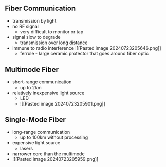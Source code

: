 ## Fiber Communication
- transmission by light
- no RF signal
	- very difficult to monitor or tap
- signal slow to degrade
	- transmission over long distance
- immune to radio interference 
	![[Pasted image 20240723205646.png]]
	- ferrule - large ceramic protector that goes around fiber optic

## Multimode Fiber
- short-range communication
	- up to 2km
- relatively inexpensive light source
	- LED
	- ![[Pasted image 20240723205901.png]]

## Single-Mode Fiber
- long-range communication
	- up to 100km without processing 
- expensive light source
	- lasers
- narrower core than the multimode 
- ![[Pasted image 20240723205959.png]]
